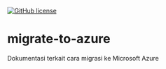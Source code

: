 [![GitHub license](https://img.shields.io/github/license/iqlal/migrate-to-azure)](https://github.com/iqlal/migrate-to-azure/blob/main/LICENSE)

# migrate-to-azure
Dokumentasi terkait cara migrasi ke Microsoft Azure
